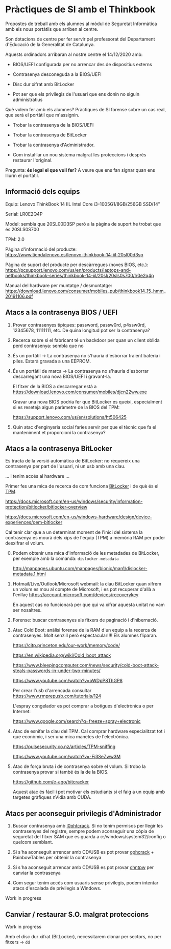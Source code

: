 # Pràctiques de SI amb el Thinkbook

Propostes de treball amb els alumnes al mòdul de Seguretat Informàtica amb els nous portàtils que arriben al centre.

Son dotacions de centre per fer servir pel professorat del Departament d'Educació de la Generalitat de Catalunya.

Aquests ordinadors arribaran al nostre centre el 14/12/2020 amb:

  * BIOS/UEFI configurada per no arrencar des de dispositius externs

  * Contrasenya desconeguda a la BIOS/UEFI

  * Disc dur xifrat amb BitLocker

  * Pot ser que els privilegis de l'usuari que ens donin no siguin administratius

Què volem fer amb els alumnes? Pràctiques de SI forense sobre un cas real, que serà el portàtil que m'assignin.

  * Trobar la contrasenya de la BIOS/UEFI

  * Trobar la contrasenya de BitLocker

  * Trobar la contrasenya d'Administrador.

  * Com instal·lar un nou sistema malgrat les proteccions i després restaurar l'original.

Pregunta: **és legal el que vull fer?** A veure que ens fan signar quan ens lliurin el portàtil.



## Informació dels equips

Equip: Lenovo ThinkBook 14 IIL Intel Core i3-1005G1/8GB/256GB SSD/14"

Serial: LR0E2Q4P

Model: sembla que 20SL00D3SP però a la pàgina de suport he trobat que és 20SLS0S700

TPM: 2.0

Pàgina d'informació del producte:  
<https://www.tiendalenovo.es/lenovo-thinkbook-14-iil-20sl00d3sp>

Pàgina de suport del producte per descàrregues (noves BIOS, etc.):  
<https://pcsupport.lenovo.com/us/en/products/laptops-and-netbooks/thinkbook-series/thinkbook-14-iil/20sl/20sls0s700/lr0e2q4p>

Manual del hardware per muntatge / desmuntatge:  
<https://download.lenovo.com/consumer/mobiles_pub/thinkbook14_15_hmm_20191106.pdf>



## Atacs a la contrasenya BIOS / UEFI

 1. Provar contrasenyes típiques: password, passw0rd, p4ssw0rd, 12345678, 11111111, etc. De quina longitud pot ser la contrasenya?

 2. Recerca sobre si el fabricant té un backdoor per quan un client oblida perd contrasenya: sembla que no

 3. És un portàtil -> La contrasenya no s'hauria d'esborrar traient bateria i piles. Estarà gravada a una EEPROM.

 4. És un portàtil de marca -> La contrasenya no s'hauria d'esborrar descarregant una nova BIOS/UEFI i gravant-la.

    El fitxer de la BIOS a descarregar està a https://download.lenovo.com/consumer/mobiles/djcn22ww.exe

    Gravar una nova BIOS podria fer que BitLocker es queixi, especialment si es reseteja algun paràmetre de la BIOS del TPM:

    <https://support.lenovo.com/us/en/solutions/ht506425>

 5. Quin atac d'enginyeria social faries servir per que el tècnic que fa el manteniment et proporcioni la contrasenya?



## Atacs a la contrasenya BitLocker

Es tracta de la versió automàtica de BitLocker: no requereix una contrasenya per part de l'usuari, ni un usb amb una clau.

... i tenim accés al hardware ...

Primer fes una mica de recerca de com funciona [BitLocker](https://en.wikipedia.org/wiki/BitLocker) i de què és el [TPM](https://en.wikipedia.org/wiki/Trusted_Platform_Module).

  <https://docs.microsoft.com/en-us/windows/security/information-protection/bitlocker/bitlocker-overview>

  <https://docs.microsoft.com/en-us/windows-hardware/design/device-experiences/oem-bitlocker>

Cal tenir clar que a un determinat moment de l'inici del sistema la contrasenya es mourà dels xips de l'equip (TPM) a memòria RAM per poder desxifrar el volum.

 0. Podem obtenir una mica d'informació de les metadades de BitLocker, per exemple amb la comanda: `dislocker-metadata`

    <http://manpages.ubuntu.com/manpages/bionic/man1/dislocker-metadata.1.html>

 1. Hotmail/Live/Outlook/Microsoft webmail: la clau BitLocker quan xifrem un volum es mou al compte de Microsoft, i es pot recuperar d'allà a l'enllaç <https://account.microsoft.com/devices/recoverykey>

    En aquest cas no funcionarà per que qui va xifrar aquesta unitat no vam ser nosaltres.

 2. Forense: buscar contrasenyes als fitxers de paginació i d'hibernació.

 3. Atac Cold Boot: anàlisi forense de la RAM d'un equip a la recerca de contrasenyes.  Molt senzill però espectacular!!!!  Els alumnes fliparan.

    <https://citp.princeton.edu/our-work/memory/code/>

    <https://en.wikipedia.org/wiki/Cold_boot_attack>

    <https://www.bleepingcomputer.com/news/security/cold-boot-attack-steals-passwords-in-under-two-minutes/>

    <https://www.youtube.com/watch?v=oWDpP8ThGP8>

    Per crear l'usb d'arrencada consultar <https://www.rmprepusb.com/tutorials/124>

    L'espray congelador es pot comprar a botigues d'electrònica o per Internet:

    <https://www.google.com/search?q=freeze+spray+electronic>

 4. Atac de esnifar la clau del TPM. Cal comprar hardware especialitzat tot i que econòmic, i ser una mica manetes de l'electrònica.

    <https://pulsesecurity.co.nz/articles/TPM-sniffing>

    <https://www.youtube.com/watch?v=-Fj3SeZww3M>

 5. Atac de força bruta i de contrasenya sobre el volum. Si trobo la contrasenya provar si també és la de la BIOS.

    <https://github.com/e-ago/bitcracker>

    Aquest atac és fàcil i pot motivar els estudiants si el faig a un equip amb targetes gràfiques nVidia amb CUDA.



## Atacs per aconseguir privilegis d'Administrador

 1. Buscar contrasenya amb [l0phtcrack](https://www.l0phtcrack.com/). Si no tenim permisos per llegir les contrasenyes del registre, sempre podem aconseguir una còpia de seguretat del fitxer SAM que es guarda a c:/windows/system32/config o quelcom semblant.

 2. Si s'ha aconseguit arrencar amb CD/USB es pot provar [ophcrack](https://ophcrack.sourceforge.io/) + RainbowTables per obtenir la contrasenya

 3. Si s'ha aconseguit arrencar amb CD/USB es pot provar [chntpw](https://en.wikipedia.org/wiki/Chntpw) per canviar la contrasenya 

 4. Com segur tenim accés com usuaris sense privilegis, podem intentar atacs d'escalada de privilegis a Windows.

Work in progress



## Canviar / restaurar S.O. malgrat proteccions

Work in progress

Amb el disc dur xifrat (BitLocker), necessitarem clonar per sectors, no per fitxers -> `dd`
